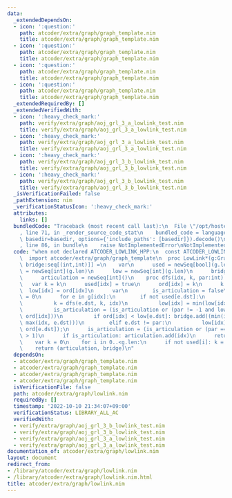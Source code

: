 ```yaml
---
data:
  _extendedDependsOn:
  - icon: ':question:'
    path: atcoder/extra/graph/graph_template.nim
    title: atcoder/extra/graph/graph_template.nim
  - icon: ':question:'
    path: atcoder/extra/graph/graph_template.nim
    title: atcoder/extra/graph/graph_template.nim
  - icon: ':question:'
    path: atcoder/extra/graph/graph_template.nim
    title: atcoder/extra/graph/graph_template.nim
  - icon: ':question:'
    path: atcoder/extra/graph/graph_template.nim
    title: atcoder/extra/graph/graph_template.nim
  _extendedRequiredBy: []
  _extendedVerifiedWith:
  - icon: ':heavy_check_mark:'
    path: verify/extra/graph/aoj_grl_3_a_lowlink_test.nim
    title: verify/extra/graph/aoj_grl_3_a_lowlink_test.nim
  - icon: ':heavy_check_mark:'
    path: verify/extra/graph/aoj_grl_3_a_lowlink_test.nim
    title: verify/extra/graph/aoj_grl_3_a_lowlink_test.nim
  - icon: ':heavy_check_mark:'
    path: verify/extra/graph/aoj_grl_3_b_lowlink_test.nim
    title: verify/extra/graph/aoj_grl_3_b_lowlink_test.nim
  - icon: ':heavy_check_mark:'
    path: verify/extra/graph/aoj_grl_3_b_lowlink_test.nim
    title: verify/extra/graph/aoj_grl_3_b_lowlink_test.nim
  _isVerificationFailed: false
  _pathExtension: nim
  _verificationStatusIcon: ':heavy_check_mark:'
  attributes:
    links: []
  bundledCode: "Traceback (most recent call last):\n  File \"/opt/hostedtoolcache/Python/3.10.7/x64/lib/python3.10/site-packages/onlinejudge_verify/documentation/build.py\"\
    , line 71, in _render_source_code_stat\n    bundled_code = language.bundle(stat.path,\
    \ basedir=basedir, options={'include_paths': [basedir]}).decode()\n  File \"/opt/hostedtoolcache/Python/3.10.7/x64/lib/python3.10/site-packages/onlinejudge_verify/languages/nim.py\"\
    , line 86, in bundle\n    raise NotImplementedError\nNotImplementedError\n"
  code: "when not declared ATCODER_LOWLINK_HPP:\n  const ATCODER_LOWLINK_HPP* = 1\n\
    \  import atcoder/extra/graph/graph_template\n  proc LowLink*(g:Graph):tuple[articulation:seq[int],\
    \ bridge:seq[(int,int)]] =\n    var\n      used = newSeq[bool](g.len)\n      ord\
    \ = newSeq[int](g.len)\n      low = newSeq[int](g.len)\n      bridge = newSeq[(int,int)]()\n\
    \      articulation = newSeq[int]()\n    proc dfs(idx, k, par:int):int =\n   \
    \   var k = k\n      used[idx] = true\n      ord[idx] = k\n      k += 1\n    \
    \  low[idx] = ord[idx]\n      var\n        is_articulation = false\n        cnt\
    \ = 0\n      for e in g[idx]:\n        if not used[e.dst]:\n          cnt += 1\n\
    \          k = dfs(e.dst, k, idx)\n          low[idx] = min(low[idx], low[e.dst]);\n\
    \          is_articulation = (is_articulation or (par != -1 and low[e.dst] >=\
    \ ord[idx]))\n          if ord[idx] < low[e.dst]: bridge.add((min(idx, e.dst),\
    \ max(idx, e.dst)))\n        elif e.dst != par:\n          low[idx] = min(low[idx],\
    \ ord[e.dst]);\n      is_articulation = (is_articulation or (par == -1) and cnt\
    \ > 1)\n      if is_articulation: articulation.add(idx)\n      return k\n  \n\
    \    var k = 0\n    for i in 0..<g.len:\n      if not used[i]: k = dfs(i, k, -1)\n\
    \    return (articulation, bridge)\n"
  dependsOn:
  - atcoder/extra/graph/graph_template.nim
  - atcoder/extra/graph/graph_template.nim
  - atcoder/extra/graph/graph_template.nim
  - atcoder/extra/graph/graph_template.nim
  isVerificationFile: false
  path: atcoder/extra/graph/lowlink.nim
  requiredBy: []
  timestamp: '2022-10-10 21:34:07+09:00'
  verificationStatus: LIBRARY_ALL_AC
  verifiedWith:
  - verify/extra/graph/aoj_grl_3_b_lowlink_test.nim
  - verify/extra/graph/aoj_grl_3_b_lowlink_test.nim
  - verify/extra/graph/aoj_grl_3_a_lowlink_test.nim
  - verify/extra/graph/aoj_grl_3_a_lowlink_test.nim
documentation_of: atcoder/extra/graph/lowlink.nim
layout: document
redirect_from:
- /library/atcoder/extra/graph/lowlink.nim
- /library/atcoder/extra/graph/lowlink.nim.html
title: atcoder/extra/graph/lowlink.nim
---
```


